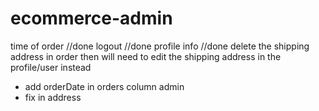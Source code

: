 # ecommerce-admin

time of order //done
logout //done
profile info //done
delete the shipping address in order then will need to edit the shipping address in the profile/user instead

- add orderDate in orders column admin
- fix in address
